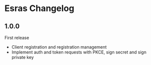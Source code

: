 # Esras Changelog

## 1.0.0

First release
- Client registration and registration management
- Implement auth and token requests with PKCE, sign secret and sign private key
